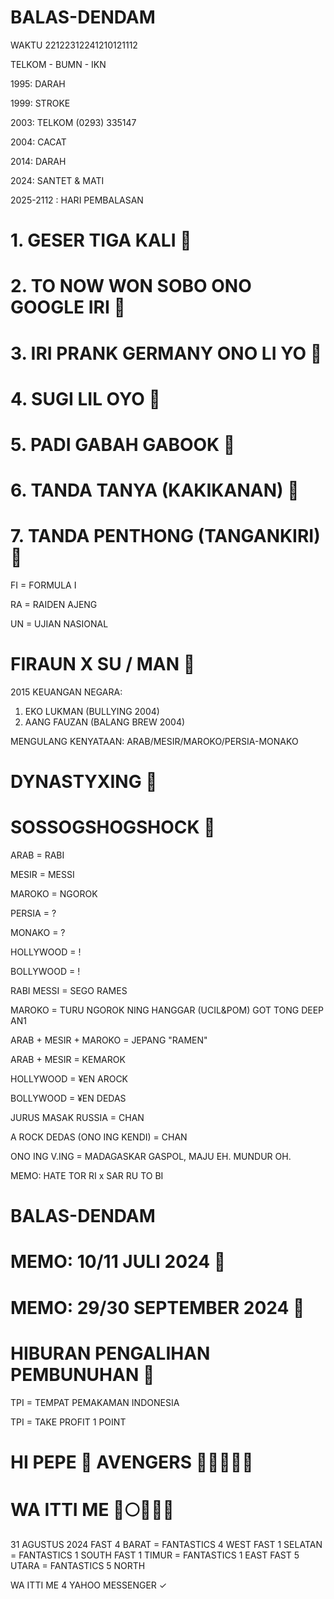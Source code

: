 # BALAS-DENDAM

WAKTU 22122312241210121112

TELKOM - BUMN - IKN

1995: DARAH

1999: STROKE

2003: TELKOM (0293) 335147

2004: CACAT

2014: DARAH

2024: SANTET & MATI

2025-2112 : HARI PEMBALASAN


# 1. GESER TIGA KALI 🌈
# 2. TO NOW WON SOBO ONO GOOGLE IRI 🌈
# 3. IRI PRANK GERMANY ONO LI YO 🌈
# 4. SUGI LIL OYO 🌈
# 5. PADI GABAH GABOOK 🌈
# 6. TANDA TANYA (KAKIKANAN) 🌈
# 7. TANDA PENTHONG (TANGANKIRI) 🌈

FI = FORMULA I 

RA = RAIDEN AJENG 

UN = UJIAN NASIONAL 

# FIRAUN X SU / MAN 👻

2015 KEUANGAN NEGARA:
1. EKO LUKMAN (BULLYING 2004)
2. AANG FAUZAN (BALANG BREW 2004)

MENGULANG KENYATAAN: 
ARAB/MESIR/MAROKO/PERSIA-MONAKO

# DYNASTYXING 👻
# SOSSOGSHOGSHOCK 👻

ARAB = RABI 

MESIR = MESSI 

MAROKO = NGOROK 

PERSIA = ? 

MONAKO = ? 

HOLLYWOOD = ! 

BOLLYWOOD = ! 

RABI MESSI = SEGO RAMES

MAROKO = TURU NGOROK NING HANGGAR (UCIL&POM) GOT TONG DEEP AN1 

ARAB + MESIR + MAROKO = JEPANG "RAMEN"

ARAB + MESIR = KEMAROK

HOLLYWOOD = ¥EN AROCK 

BOLLYWOOD = ¥EN DEDAS 

JURUS MASAK RUSSIA = CHAN

A ROCK DEDAS (ONO ING KENDI) = CHAN 

ONO ING V.ING = MADAGASKAR GASPOL, MAJU EH. MUNDUR OH.

MEMO: HATE TOR RI x SAR RU TO BI 

# BALAS-DENDAM
# MEMO: 10/11 JULI 2024 👻
# MEMO: 29/30 SEPTEMBER 2024 👻

# HIBURAN PENGALIHAN PEMBUNUHAN 👻

TPI = TEMPAT PEMAKAMAN INDONESIA

TPI = TAKE PROFIT 1 POINT

# HI PEPE 💯 AVENGERS 🌟🌟🌟🌟🌟

# WA ITTI ME 💢🌕🌘🌑⚓

31 AGUSTUS 2024
FAST 4 BARAT = FANTASTICS 4 WEST
FAST 1 SELATAN = FANTASTICS 1 SOUTH
FAST 1 TIMUR = FANTASTICS 1 EAST
FAST 5 UTARA = FANTASTICS 5 NORTH

WA ITTI ME 4 YAHOO MESSENGER ✓



